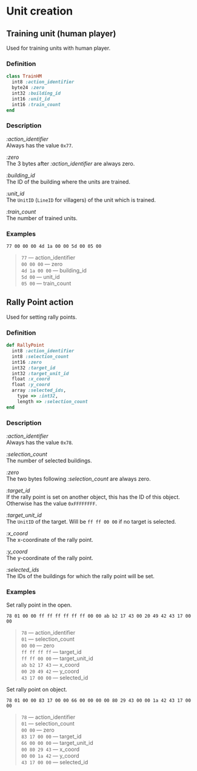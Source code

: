 # Unit creation

## Training unit (human player)

Used for training units with human player.

### Definition

```ruby
class TrainHM
  int8 :action_identifier
  byte24 :zero
  int32 :building_id
  int16 :unit_id
  int16 :train_count
end
```

### Description

*:action_identifier*  
Always has the value `0x77`.

*:zero*  
The 3 bytes after *:action_identifier* are always zero.

*:building_id*  
The ID of the building where the units are trained.

*:unit_id*  
The `UnitID` (`LineID` for villagers) of the unit which is trained.

*:train_count*  
The number of trained units.

### Examples

`77 00 00 00 4d 1a 00 00 5d 00 05 00`

>`77` &mdash; action_identifier  
>`00 00 00` &mdash; zero  
>`4d 1a 00 00` &mdash; building_id  
>`5d 00` &mdash; unit_id  
>`05 00` &mdash; train_count

## Rally Point action

Used for setting rally points.  

### Definition

```ruby
def RallyPoint
  int8 :action_identifier
  int8 :selection_count
  int16 :zero
  int32 :target_id
  int32 :target_unit_id
  float :x_coord
  float :y_coord
  array :selected_ids,
    type => :int32,
    length => :selection_count
end
```

### Description

*:action_identifier*  
Always has the value `0x78`.

*:selection_count*  
The number of selected buildings.

*:zero*  
The two bytes following *:selection_count* are always zero.

*:target_id*  
If the rally point is set on another object, this has the ID of this object. Otherwise has the value `0xFFFFFFFF`.

*:target_unit_id*  
The `UnitID` of the target. Will be `ff ff 00 00` if no target is selected.

*:x_coord*  
The x-coordinate of the rally point.

*:y_coord*  
The y-coordinate of the rally point.

*:selected_ids*  
The IDs of the buildings for which the rally point will be set.

### Examples

Set rally point in the open.

`78 01 00 00 ff ff ff ff ff ff 00 00 ab b2 17 43 00 20 49 42 43 17 00 00`

>`78` &mdash; action_identifier  
>`01` &mdash; selection_count  
>`00 00` &mdash; zero  
>`ff ff ff ff` &mdash; target_id  
>`ff ff 00 00` &mdash; target_unit_id  
>`ab b2 17 43` &mdash; x_coord  
>`00 20 49 42` &mdash; y_coord  
>`43 17 00 00` &mdash; selected_id  

Set rally point on object.

`78 01 00 00 83 17 00 00 66 00 00 00 00 80 29 43 00 00 1a 42 43 17 00 00`

>`78` &mdash; action_identifier  
>`01` &mdash; selection_count  
>`00 00` &mdash; zero  
>`83 17 00 00` &mdash; target_id  
>`66 00 00 00` &mdash; target_unit_id  
>`00 80 29 43` &mdash; x_coord  
>`00 00 1a 42` &mdash; y_coord  
>`43 17 00 00` &mdash; selected_id  
